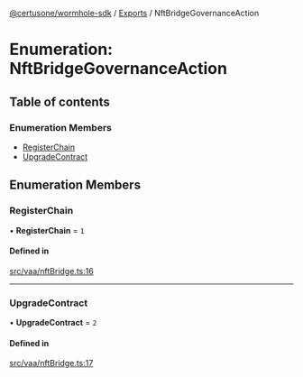 [@certusone/wormhole-sdk](../README.md) / [Exports](../modules.md) / NftBridgeGovernanceAction

# Enumeration: NftBridgeGovernanceAction

## Table of contents

### Enumeration Members

- [RegisterChain](NftBridgeGovernanceAction.md#registerchain)
- [UpgradeContract](NftBridgeGovernanceAction.md#upgradecontract)

## Enumeration Members

### RegisterChain

• **RegisterChain** = ``1``

#### Defined in

[src/vaa/nftBridge.ts:16](https://github.com/wormhole-foundation/wormhole/blob/7bc96a1e/sdk/js/src/vaa/nftBridge.ts#L16)

___

### UpgradeContract

• **UpgradeContract** = ``2``

#### Defined in

[src/vaa/nftBridge.ts:17](https://github.com/wormhole-foundation/wormhole/blob/7bc96a1e/sdk/js/src/vaa/nftBridge.ts#L17)
